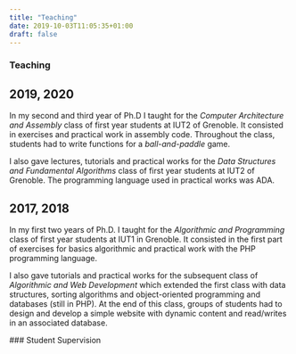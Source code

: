 ```yaml
---
title: "Teaching"
date: 2019-10-03T11:05:35+01:00
draft: false
---
```



### Teaching

## 2019, 2020

In my second and third year of Ph.D I taught for the *Computer Architecture and Assembly* class of first year students at IUT2 of Grenoble.
It consisted in exercises and practical work in assembly code.
Throughout the class, students had to write functions for a *ball-and-paddle* game.

I also gave lectures, tutorials and practical works for the *Data Structures and Fundamental Algorithms* class of first year students at IUT2 of Grenoble.
The programming language used in practical works was ADA.



## 2017, 2018

In my first two years of Ph.D. I taught for the *Algorithmic and Programming* class of first year students at IUT1 in Grenoble.
It consisted in the first part of exercises for basics algorithmic and practical work with the PHP programming language.

I also gave tutorials and practical works for the subsequent class of *Algorithmic and Web Development* which extended the first class with data structures, sorting algorithms and object-oriented programming and databases (still in PHP).
At the end of this class, groups of students had to design and develop a simple website with dynamic content and read/writes in an associated database.




### Student Supervision

